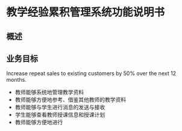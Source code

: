 # 教学经验累积管理系统功能说明书

## 概述

## 业务目标

Increase repeat sales to existing customers by 50% over the next 12 months.

* 教师能够系统地管理教学资料
* 教师能够方便地参考、借鉴其他教师的教学资料
* 教师能够与学生进行消息的发送与接收
* 学生能够查看教师授课信息和授课计划
* 教师能够方便地进行
